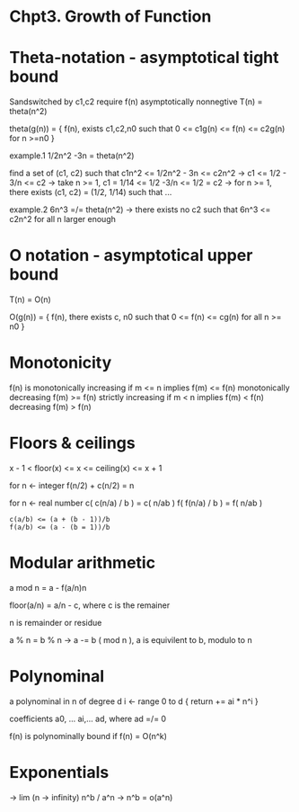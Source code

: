 Chpt3. Growth of Function
===

# Theta-notation - asymptotical tight bound

Sandswitched by c1,c2
require f(n) asymptotically nonnegtive
T(n) = theta(n^2)

theta(g(n)) = {
	f(n), exists c1,c2,n0 such that 0 <= c1g(n) <= f(n) <= c2g(n) for n >=n0
}

example.1	1/2n^2 -3n = theta(n^2)

find a set of (c1, c2) such that c1n^2 <= 1/2n^2 - 3n <= c2n^2
	-> c1 <= 1/2 - 3/n <= c2
	-> take n >= 1, c1 = 1/14 <= 1/2 -3/n <= 1/2 = c2 
	-> for n >= 1, there exists (c1, c2) = (1/2, 1/14) such that ...

example.2	6n^3 =/= theta(n^2)
	-> there exists no c2 such that 6n^3 <= c2n^2 for all n larger enough

# O notation - asymptotical upper bound
T(n) = O(n)

O(g(n)) = {
	f(n), there exists c, n0 such that 0 <= f(n) <= cg(n) for all n >= n0
}


# Monotonicity

f(n) is monotonically increasing if m <= n implies	f(m) <= f(n)
		monotonically decreasing					f(m) >= f(n)
		strictly increasing		 if m < n implies	f(m) < f(n)
				 decreasing							f(m) > f(n)

# Floors & ceilings

x - 1 < floor(x) <= x <= ceiling(x) <= x + 1

for n <- integer
	f(n/2) + c(n/2) = n

for n <- real number
	c( c(n/a) / b ) = c( n/ab )
	f( f(n/a) / b ) = f( n/ab )

	c(a/b) <= (a + (b - 1))/b
	f(a/b) <= (a - (b = 1))/b

# Modular arithmetic

a mod n = a - f(a/n)n

floor(a/n) = a/n - c, where c is the remainer

n is remainder or residue

a % n = b % n 
-> a -= b ( mod n ), a is equivilent to b, modulo to n

# Polynominal

a polynominal in n of degree d
i <- range 0 to d {
	return += ai * n^i
}

coefficients a0, ... ai,... ad, where ad =/= 0

f(n) is polynominally bound if f(n) = O(n^k)

# Exponentials

-> lim (n -> infinity) n^b / a^n
->
n^b = o(a^n)


